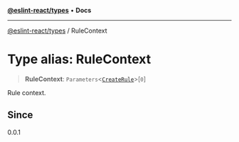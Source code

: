 [**@eslint-react/types**](../README.md) • **Docs**

***

[@eslint-react/types](../README.md) / RuleContext

# Type alias: RuleContext

> **RuleContext**: `Parameters`\<[`CreateRule`](CreateRule.md)\>\[`0`\]

Rule context.

## Since

0.0.1
